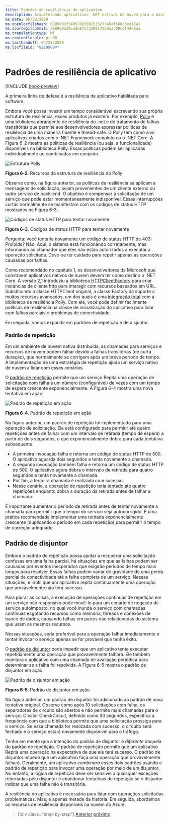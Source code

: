 ```yaml
---
title: Padrões de resiliência de aplicativo
description: Arquitetando aplicativos .NET nativos da nuvem para o Azure | Padrões de resiliência do aplicativo
ms.date: 06/30/2019
ms.openlocfilehash: 6805603f349578655b2535c7346af368c5ce1841
ms.sourcegitcommit: 5988e9a29cedb8757320817deda3c08c6f44a6aa
ms.translationtype: MT
ms.contentlocale: pt-BR
ms.lasthandoff: 04/28/2020
ms.locfileid: "82199684"
---
```

# <a name="application-resiliency-patterns"></a>Padrões de resiliência de aplicativo

[!INCLUDE [book-preview](../../../includes/book-preview.md)]

A primeira linha de defesa é a resiliência de aplicativo habilitada para software.

Embora você possa investir um tempo considerável escrevendo sua própria estrutura de resiliência, esses produtos já existem. Por exemplo, [Polly](http://www.thepollyproject.org/) é uma biblioteca abrangente de resiliência do .net e de tratamento de falhas transitórias que permite aos desenvolvedores expressar políticas de resiliência de uma maneira fluente e thread-safe. O Polly tem como alvo aplicativos criados com o .NET Framework completo ou o .NET Core. A Figura 6-2 mostra as políticas de resiliência (ou seja, a funcionalidade) disponíveis na biblioteca Polly. Essas políticas podem ser aplicadas individualmente ou combinadas em conjunto.

![Estrutura Polly](./media/polly-resiliency-framework.png)

**Figura 6-2**. Recursos da estrutura de resiliência do Polly

Observe como, na figura anterior, as políticas de resiliência se aplicam a mensagens de solicitação, sejam provenientes de um cliente externo ou outro serviço de back-end. O objetivo é compensar a solicitação de um serviço que pode estar momentaneamente indisponível. Essas interrupções curtas normalmente se manifestam com os códigos de status HTTP mostrados na Figura 6-3.

![Códigos de status HTTP para tentar novamente](./media/http-status-codes.png)

**Figura 6-3**. Códigos de status HTTP para tentar novamente

Pergunta: você tentaria novamente um código de status HTTP de 403-Proibido? Não. Aqui, o sistema está funcionando corretamente, mas informando ao chamador que eles não estão autorizados a executar a operação solicitada. Deve-se ter cuidado para repetir apenas as operações causadas por falhas.

Como recomendado no capítulo 1, os desenvolvedores da Microsoft que constroem aplicativos nativos de nuvem devem ter como destino o .NET Core. A versão 2,1 introduziu a biblioteca [HTTPClientFactory](https://www.stevejgordon.co.uk/introduction-to-httpclientfactory-aspnetcore) para criar instâncias de cliente http para interagir com recursos baseados em URL. Substituindo a classe HTTPClient original, a classe Factory dá suporte a muitos recursos avançados, um dos quais é uma [integração total](../microservices/implement-resilient-applications/implement-http-call-retries-exponential-backoff-polly.md) com a biblioteca de resiliência Polly. Com ele, você pode definir facilmente políticas de resiliência na classe de inicialização do aplicativo para lidar com falhas parciais e problemas de conectividade.

Em seguida, vamos expandir em padrões de repetição e de disjuntor.

### <a name="retry-pattern"></a>Padrão de repetição

Em um ambiente de nuvem nativa distribuída, as chamadas para serviços e recursos de nuvem podem falhar devido a falhas transitórias (de curta duração), que normalmente se corrigem após um breve período de tempo. A implementação de uma estratégia de repetição ajuda um serviço nativo de nuvem a lidar com esses cenários.

O [padrão de repetição](https://docs.microsoft.com/azure/architecture/patterns/retry) permite que um serviço Repita uma operação de solicitação com falha a um número (configurável) de vezes com um tempo de espera crescente exponencialmente. A Figura 6-4 mostra uma nova tentativa em ação.

![Padrão de repetição em ação](./media/retry-pattern.png)

**Figura 6-4**. Padrão de repetição em ação

Na figura anterior, um padrão de repetição foi implementado para uma operação de solicitação. Ele está configurado para permitir até quatro repetições antes de falhar com um intervalo de retirada (tempo de espera) a partir de dois segundos, o que exponencialmente dobra para cada tentativa subsequente.

- A primeira invocação falha e retorna um código de status HTTP de 500. O aplicativo aguarda dois segundos e tenta novamente a chamada.
- A segunda invocação também falha e retorna um código de status HTTP de 500. O aplicativo agora dobra o intervalo de retirada para quatro segundos e tenta novamente a chamada.
- Por fim, a terceira chamada é realizada com sucesso.
- Nesse cenário, a operação de repetição teria tentado até quatro repetições enquanto dobra a duração da retirada antes de falhar a chamada.

É importante aumentar o período de retirada antes de tentar novamente a chamada para permitir que o tempo do serviço seja autocorrigido. É uma prática recomendada implementar uma retirada exponencialmente crescente (duplicando o período em cada repetição) para permitir o tempo de correção adequado.

## <a name="circuit-breaker-pattern"></a>Padrão de disjuntor

Embora o padrão de repetição possa ajudar a recuperar uma solicitação confusas em uma falha parcial, há situações em que as falhas podem ser causadas por eventos inesperados que exigirão períodos de tempo mais longos para resolver. Essas falhas podem variar de gravidade de uma perda parcial de conectividade até a falha completa de um serviço. Nessas situações, é inútil que um aplicativo repita continuamente uma operação que provavelmente não terá sucesso.

Para piorar as coisas, a execução de operações contínuas de repetição em um serviço não responsivo pode movê-lo para um cenário de negação de serviço autoimposto, no qual você inunda o serviço com chamadas contínuas esgotando recursos como memória, threads e conexões de banco de dados, causando falhas em partes não relacionadas do sistema que usam os mesmos recursos.

Nessas situações, seria preferível para a operação falhar imediatamente e tentar invocar o serviço apenas se for provável que tenha êxito.

O [padrão de disjuntor](https://docs.microsoft.com/azure/architecture/patterns/circuit-breaker) pode impedir que um aplicativo tente executar repetidamente uma operação que provavelmente falhará. Ele também monitora o aplicativo com uma chamada de avaliação periódica para determinar se a falha foi resolvida. A Figura 6-5 mostra o padrão de disjuntor em ação.

![Padrão de disjuntor em ação](./media/circuit-breaker-pattern.png)

**Figura 6-5**. Padrão de disjuntor em ação

Na figura anterior, um padrão de disjuntor foi adicionado ao padrão de nova tentativa original. Observe como após 10 solicitações com falha, os separadores de circuito são abertos e não permite mais chamadas para o serviço. O valor CheckCircuit, definido como 30 segundos, especifica a frequência com que a biblioteca permite que uma solicitação prossiga para o serviço. Se essa chamada for realizada com sucesso, o circuito será fechado e o serviço estará novamente disponível para o tráfego.

Tenha em mente que a intenção do padrão de disjuntor é *diferente* daquela do padrão de repetição. O padrão de repetição permite que um aplicativo Repita uma operação na expectativa de que ele terá sucesso. O padrão de disjuntor impede que um aplicativo faça uma operação que provavelmente falhará. Geralmente, um aplicativo *combinará* esses dois padrões usando o padrão de repetição para invocar uma operação por meio de um disjuntor. No entanto, a lógica de repetição deve ser sensível a quaisquer exceções retornadas pelo disjuntor e abandonar tentativas de repetição se o disjuntor indicar que uma falha não é transitória.

A resiliência do aplicativo é necessária para lidar com operações solicitadas problemáticas. Mas, é apenas metade da história. Em seguida, abordamos os recursos de resiliência disponíveis na nuvem do Azure.

>[!div class="step-by-step"]
>[Anterior](resiliency.md)
>[próximo](infrastructure-resiliency-azure.md)
